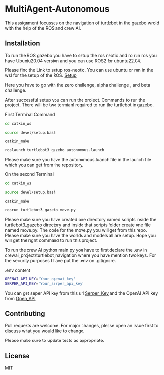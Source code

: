 # MultiAgent-Autonomous

This assignment focusses on the navigation of turtlebot in the gazebo wrold with the help of the ROS and crew AI.

## Installation

To run the ROS gazebo you have to setup the ros neotic and ro run ros you have Ubuntu20.04 version and you can use ROS2 for ubuntu22.04.

Please find the Link to setup ros-neotic. You can use ubuntu or run in the wsl for the setup of the ROS.
[Setup](https://roboticsclubiitj.github.io/Ros-Challenges/)

Here you have to go with the zero challenge, alpha challenge , and beta challenge.

After successful setup you can run the project.
Commands to run the project. There will be two termianl required to run the turtlebot in gazebo.

First Terminal Command

```bash
cd catkin_ws
```

```bash
source devel/setup.bash
```

```bash
catkin_make
```

```bash
roslaunch turtlebot3_gazebo autonomous.launch
```

Please make sure you have the autonomous.luanch file in the launch file which you can get from the repository.

On the second Terminal

```bash
cd catkin_ws
```

```bash
source devel/setup.bash
```

```bash
catkin_make
```

```bash
rosrun turtlebot3_gazebo move.py
```

Please make sure you have created one directory named scripts inside the turtlebot3_gazebo directory and inside that scripts folder create one file named move.py. The code for the move.py you will get from this repo. Please make sure you have the worlds and models all are setup. Hope you will get the right command to run this project.

To run the crew Ai python main.py you have to first declare the .env in crewai_project/turtlebot_navigation where you have mention two keys. For the security purposes I have put the .env on .gitignore.

.env content

```bash
OPENAI_API_KEY='Your_openai_key'
SERPER_API_KEY='Your_serper_api_key'
```

You can get seper API key from this url [Serper_Key](https://serper.dev/api-key) and the OpenAI API key from [Open_API](https://platform.openai.com/api-keys)

## Contributing

Pull requests are welcome. For major changes, please open an issue first
to discuss what you would like to change.

Please make sure to update tests as appropriate.

## License

[MIT](https://choosealicense.com/licenses/mit/)
